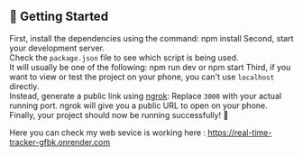 ## 🚀 Getting Started
First, install the dependencies using the command: npm install
Second, start your development server.  
Check the `package.json` file to see which script is being used.  
It will usually be one of the following: npm run dev or npm start
Third, if you want to view or test the project on your phone, you can't use `localhost` directly.  
Instead, generate a public link using [ngrok](https://ngrok.com/): Replace `3000` with your actual running port. ngrok will give you a public URL to open on your phone.
Finally, your project should now be running successfully! 🎉



Here you can check my web sevice is working here : https://real-time-tracker-gfbk.onrender.com   
